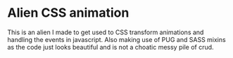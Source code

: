 # Alien CSS animation

This is an alien I made to get used to CSS transform animations and handling the events in javascript. Also making use of PUG and SASS mixins as the code just looks beautiful and is not a choatic messy pile of crud.
